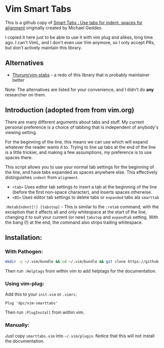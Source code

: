 # Vim Smart Tabs

This is a github copy of [Smart Tabs : Use tabs for indent, spaces for alignment](http://www.vim.org/scripts/script.php?script_id=231) originally created by Michael Geddes.

I copied it here just to be able to use it with vim plug and alikes, long time ago. I can't VimL, and
I don't even use Vim anymore, so I only accept PRs, but don't actively maintain this library.

## Alternatives

* [Thyrum/vim-stabs](https://github.com/Thyrum/vim-stabs) - a redo of this library that is probably maintainer better

Note: The alternatives are listed for your convenience, and I didn't do **any** researcher on them.

## Introduction (adopted from from vim.org)

There are many different arguments about tabs and stuff.  My current personal
preference is a choice of tabbing that is independent of anybody's viewing
setting.

For the beginning of the line, this means we can use <tabs> which will expand
whatever the reader wants it to.  Trying to line up tabs at the end of the line
is a little trickier, and making a few assumptions, my preference is to use
spaces there.

This script allows you to use your normal tab settings for the beginning of the
line, and have tabs expanded as spaces anywhere else.  This effectively
distinguishes `indent` from `alignment`.

* `<tab>`  Uses editor tab settings to insert a tab at the beginning of the
  line (before the first non-space character), and inserts spaces otherwise.
* `<BS>`  Uses editor tab settings to delete tabs or `expanded` tabs ala
  `smarttab`

`:RetabIndent[!] [tabstop]` - This is similar to the `:retab` command, with the
exception that it affects all and only whitespace at the start of the line,
changing it to suit your current (or new) `tabstop` and `expandtab` setting.
With the bang (!) at the end, the command also strips trailing  whitespace.

## Installation:

### With Pathogen:

```sh
mkdir -p ~/.vim/bundle && cd ~/.vim/bundle && git clone https://github.com/dpc/vim-smarttabs.git
```

Then run `:Helptags` from within vim to add helptags for the documentation.

### Using vim-plug:

Add this to your `init.vim` or `.vimrc`:
```vim
Plug 'dpc/vim-smarttabs'
```

Then run `:PlugInstall` from within vim.

### Manually:

Just copy `smarttabs.vim` into `~/.vim/plugin`. Notice that this will not
install the documentation.
